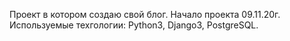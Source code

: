 Проект в котором создаю свой блог.
Начало проекта 09.11.20г.
Используемые техгологии: Python3, Django3, PostgreSQL.
